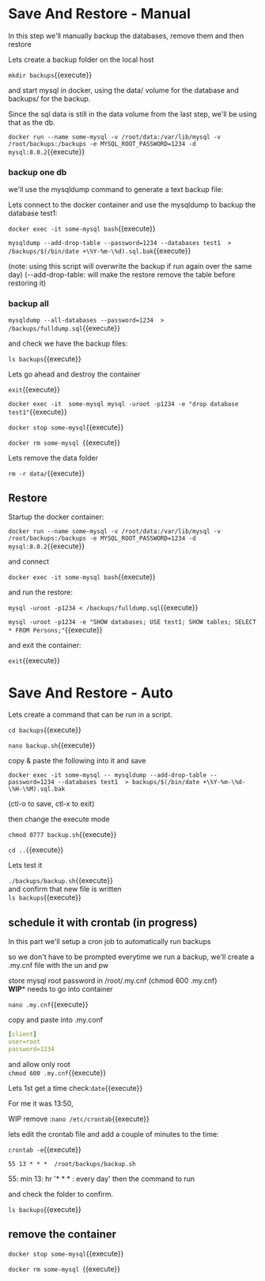 # Save And Restore - Manual

In this step we'll manually backup  the databases, remove them and then restore

Lets create a backup folder on the local host

`mkdir backups`{{execute}}

and start mysql in docker, using the data/ volume for the database and backups/ for the backup.

Since the sql data is still in the data volume from the last step, we'll be using that as the db. 

`docker run --name some-mysql -v /root/data:/var/lib/mysql -v /root/backups:/backups -e MYSQL_ROOT_PASSWORD=1234 -d mysql:8.0.2`{{execute}}


### backup one db


we'll use the mysqldump command to generate a text backup file:

Lets connect to the docker container and use the mysqldump to backup the database test1:

`docker exec -it some-mysql bash`{{execute}}

`mysqldump --add-drop-table --password=1234 --databases test1  > /backups/$(/bin/date +\%Y-%m-\%d).sql.bak`{{execute}}

(note: using this script will overwrite the backup if run again over the same day)
(--add-drop-table: will make the restore remove the table before restoring it)

### backup all

`mysqldump --all-databases --password=1234  > /backups/fulldump.sql`{{execute}}

and check we have the backup files:

`ls backups`{{execute}}

Lets go ahead and destroy the container   

`exit`{{execute}}   


`docker exec -it  some-mysql mysql -uroot -p1234 -e "drop database test1"`{{execute}} 

`docker stop some-mysql`{{execute}}

`docker rm some-mysql `{{execute}}

Lets remove the data folder

`rm -r data/`{{execute}}

## Restore

Startup the docker container:   

`docker run --name some-mysql -v /root/data:/var/lib/mysql -v /root/backups:/backups -e MYSQL_ROOT_PASSWORD=1234 -d mysql:8.0.2`{{execute}}

and connect

`docker exec -it some-mysql bash`{{execute}}   

and run the restore:

`mysql -uroot -p1234 < /backups/fulldump.sql`{{execute}}

`mysql -uroot -p1234 -e "SHOW databases; USE test1; SHOW tables; SELECT * FROM Persons;"`{{execute}}

and exit the container:

`exit`{{execute}}


# Save And Restore - Auto 

Lets create a command that can be run in a script.

`cd backups`{{execute}}

`nano backup.sh`{{execute}}   

copy & paste the following  into it and save 

`docker exec -it some-mysql -- mysqldump --add-drop-table --password=1234 --databases test1  > backups/$(/bin/date +\%Y-%m-\%d-\%H-\%M).sql.bak`

(ctl-o to save, ctl-x to exit)

then change the execute mode

`chmod 0777 backup.sh`{{execute}}   

`cd ..`{{execute}}    

Lets test it 

`./backups/backup.sh`{{execute}}   
and confirm that new file is written   
`ls backups`{{execute}}   

## schedule it with crontab (in progress)

In this part we'll setup a cron job to automatically run backups

so we don't have to be prompted everytime we run a backup, we'll create a .my.cnf file with the un and pw

store mysql root password in /root/.my.cnf   (chmod 600 .my.cnf)   
**WIP*** needs to go into container   

`nano .my.cnf`{{execute}}

copy and paste into  .my.conf   

```yaml
[client]
user=root
password=1234
```   
and allow only root    
`chmod 600 .my.cnf`{{execute}}   



Lets 1st get a time check:`date`{{execute}}   

For me it was 13:50, 

WIP remove :`nano /etc/crontab`{{execute}}

lets edit the crontab file and add a couple of minutes to the time:

`crontab -e`{{execute}}

`55 13 * * *  /root/backups/backup.sh`   

55: min
13: hr
'* * * : every day'
then the command to run 

and check the folder to confirm.


`ls backups`{{execute}}


## remove the container

`docker stop some-mysql`{{execute}}

`docker rm some-mysql `{{execute}}

